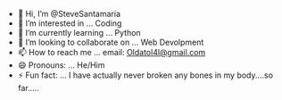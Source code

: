 - 👋 Hi, I’m @SteveSantamaria
- 👀 I’m interested in ... Coding
- 🌱 I’m currently learning ... Python
- 💞️ I’m looking to collaborate on ... Web Devolpment
- 📫 How to reach me ... email: Oldatol4l@gmail.com
- 😄 Pronouns: ... He/Him
- ⚡ Fun fact: ... I have actually never broken any bones in my body....so far.....

<!---
SteveSantamaria/SteveSantamaria is a ✨ special ✨ repository because its `README.md` (this file) appears on your GitHub profile.
You can click the Preview link to take a look at your changes.
--->
